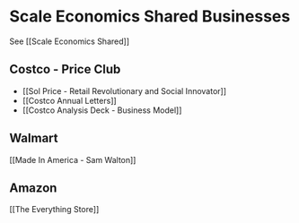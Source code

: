 # Scale Economics Shared Businesses
 
 See [[Scale Economics Shared]]
 
 
 
 ## Costco - Price Club
 - [[Sol Price - Retail Revolutionary and Social Innovator]]
 - [[Costco Annual Letters]]
 - [[Costco Analysis Deck - Business Model]]




## Walmart 
[[Made In America - Sam Walton]]

## Amazon
[[The Everything Store]]
